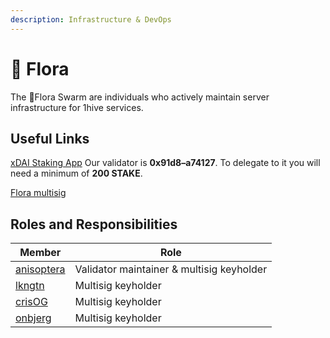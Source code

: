 ```yaml
---
description: Infrastructure & DevOps
---
```


# 🌺 Flora

The 🌺Flora Swarm are individuals who actively maintain server infrastructure for 1hive services.

## Useful Links

[xDAI Staking App](https://blockscout.com/poa/xdai/validators) Our validator is **0x91d8–a74127**. To delegate to it you will need a minimum of **200 STAKE**.

[Flora multisig](https://xdai.gnosis-safe.io/app/#/safes/0x91d8116fA60516Cf25E258Ef14dEaAcAf7a74127/balances)

## Roles and Responsibilities

| Member                                      | Role                                      |
| ------------------------------------------- | ----------------------------------------- |
| [anisoptera](https://github.com/anisoptera) | Validator maintainer & multisig keyholder |
| [lkngtn](https://github.com/lkngtn)         | Multisig keyholder                        |
| [crisOG](https://github.com/crisog)         | Multisig keyholder                        |
| [onbjerg](https://github.com/onbjerg)       | Multisig keyholder                        |
